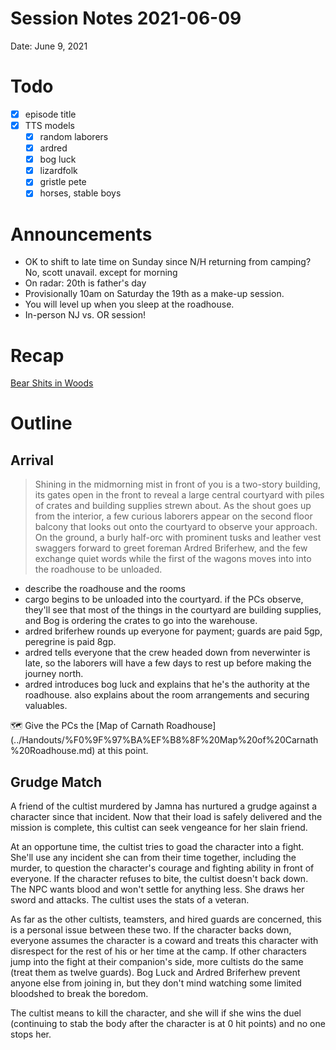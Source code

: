 # Session Notes 2021-06-09

Date: June 9, 2021

# Todo

- [x]  episode title
- [x]  TTS models
    - [x]  random laborers
    - [x]  ardred
    - [x]  bog luck
    - [x]  lizardfolk
    - [x]  gristle pete
    - [x]  horses, stable boys

# Announcements

- OK to shift to late time on Sunday since N/H returning from camping? No, scott unavail. except for morning
- On radar: 20th is father's day
- Provisionally 10am on Saturday the 19th as a make-up session.
- You will level up when you sleep at the roadhouse.
- In-person NJ vs. OR session!

# Recap

[Bear Shits in Woods](../Adventure%20Log/%F0%9F%8C%B2%20Bear%20Shits%20in%20Woods.md) 

# Outline

## Arrival

> Shining in the midmorning mist in front of you is a two-story building, its gates open in the front to reveal a large central courtyard with piles of crates and building supplies strewn about. As the shout goes up from the interior, a few curious laborers appear on the second floor balcony that looks out onto the courtyard to observe your approach. On the ground, a burly half-orc with prominent tusks and leather vest swaggers forward to greet foreman Ardred Briferhew, and the few exchange quiet words while the first of the wagons moves into into the roadhouse to be unloaded.
> 
- describe the roadhouse and the rooms
- cargo begins to be unloaded into the courtyard. if the PCs observe, they'll see that most of the things in the courtyard are building supplies, and Bog is ordering the crates to go into the warehouse.
- ardred briferhew rounds up everyone for payment; guards are paid 5gp, peregrine is paid 8gp.
- ardred tells everyone that the crew headed down from neverwinter is late, so the laborers will have a few days to rest up before making the journey north.
- ardred introduces bog luck and explains that he's the authority at the roadhouse. also explains about the room arrangements and securing valuables.

<aside>
🗺️ Give the PCs the [Map of Carnath Roadhouse](../Handouts/%F0%9F%97%BA%EF%B8%8F%20Map%20of%20Carnath%20Roadhouse.md) at this point.

</aside>

## Grudge Match

A friend of the cultist murdered by Jamna has nurtured a grudge against a character since that incident. Now that their load is safely delivered and the mission is complete, this cultist can seek vengeance for her slain friend.

At an opportune time, the cultist tries to goad the character into a fight. She'll use any incident she can from their time together, including the murder, to question the character's courage and fighting ability in front of everyone. If the character refuses to bite, the cultist doesn't back down. The NPC wants blood and won't settle for anything less. She draws her sword and attacks. The cultist uses the stats of a veteran.

As far as the other cultists, teamsters, and hired guards are concerned, this is a personal issue between these two. If the character backs down, everyone assumes the character is a coward and treats this character with disrespect for the rest of his or her time at the camp. If other characters jump into the fight at their companion's side, more cultists do the same (treat them as twelve guards). Bog Luck and Ardred Briferhew prevent anyone else from joining in, but they don't mind watching some limited bloodshed to break the boredom.

The cultist means to kill the character, and she will if she wins the duel (continuing to stab the body after the character is at 0 hit points) and no one stops her.